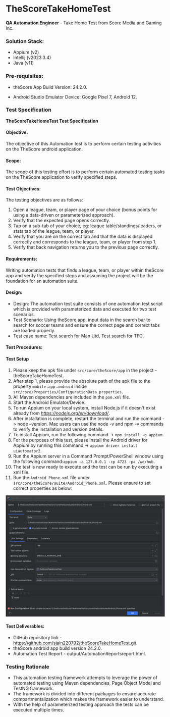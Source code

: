 # **TheScoreTakeHomeTest**

**QA Automation Engineer** - Take Home Test from Score Media and Gaming Inc.

### **Solution Stack:**

- Appium (v2)
- Intellij (v2023.3.4)
- Java (v11)

### **Pre-requisites:**

- theScore App Build Version: 24.2.0.

- Android Studio Emulator Device: Google Pixel 7, Android 12.


### **Test Specification**

**TheScoreTakeHomeTest Test Specification**

#### Objective:
The objective of this Automation test is to perform certain testing activities on the TheScore android application.

#### Scope: 
The scope of this testing effort is to perform certain automated testing tasks on the TheScore application to verify specified steps.

#### Test Objectives: 

The testing objectives are as follows:
1. Open a league, team, or player page of your choice (bonus points for using a data-driven or parameterized approach).
2. Verify that the expected page opens correctly.
3. Tap on a sub-tab of your choice, eg: league table/standings/leaders, or stats tab of the league, team, or player. 
4. Verify that you are on the correct tab and that the data is displayed correctly and corresponds to the league, team, or player from step 1. 
5. Verify that back navigation returns you to the previous page correctly.

#### Requirements:

Writing automation tests that finds a league, team, or player within theScore app and verify the specified steps and assuming the project will be the foundation for an automation suite.

#### Design: 

- Design: The automation test suite consists of one automation test script which is provided with parameterized data and executed for two test scenarios.
- Test Scenario: Using theScore app, input data in the search bar to search for soccer teams and ensure the correct page and correct tabs are loaded properly. 
- Test case name: Test search for Man Utd, Test search for TFC. 


#### Test Procedures:

#### Test Setup

1. Please keep the apk file under `src/core/theScore/app` in the project - theScoreTakeHomeTest.
2. After step 1, please provide the absolute path of the apk file to the property `mobile.app.android` inside `src/core/Properties/ConfigurationData.properties`.
3. All Maven dependencies are included in the `pom.xml` file.
4. Start the Android Emulator/Device.
5. To run Appium on your local system, install Node.js if it doesn't exist already from _https://nodejs.org/en/download/_.
6. After installation is complete, restart the terminal and run the command -> node –version. Mac users can use the node -v and npm -v commands to verify the installation and version details.
7. To install Appium, run the following command -> `npm install -g appium`.
8. For the purposes of this test, please install the Android driver for Appium by running this command -> `appium driver install uiautomator2`.
9. Run the Appium server in a Command Prompt/PowerShell window using the following command:`appium -a 127.0.0.1 -cp 4723 -pa /wd/hub`.
10. The test is now ready to execute and the test can be run by executing a xml file.
11. Run the `Android_Phone.xml` file under `src/core/theScore/suite/Android_Phone.xml`. Please ensure to set correct properties as below:

![img.png](img.png)

#### Test Deliverables:

- GitHub repository link - https://github.com/sjain220792/theScoreTakeHomeTest.git.
- theScore android app build version 24.2.0.
- Automation Test Report - output/AutomationReportsreport.html.

### Testing Rationale

- This automation testing framework attempts to leverage the power of automated testing using Maven dependencies, Page Object Model and TestNG framework.
- The framework is divided into different packages to ensure accurate compartmentalization which makes the framework easier to understand.
- With the help of parameterized testing approach the tests can be executed multiple times. 
